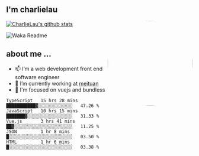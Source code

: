 
<h2>I'm charlielau</h2>
<img align='right' style="border-radius:50%" src="https://avatars1.githubusercontent.com/u/44078251?s=460&u=6b4f1c257663e44063b0b6a21c9c94f45bcfdcc7&v=4" width="230">

[![CharlieLau's github stats](https://github-readme-stats.vercel.app/api?username=charlielau)](https://github.com/charlielau/github-readme-stats)


![Waka Readme](https://github.com/CharlieLau/charlielau/workflows/Waka%20Readme/badge.svg)

## about me ...
- 📫 I’m a web development front end software engineer
- 🔭 I’m currently working at  <a href="https://www.meituan.com">meituan</a>
- 🔭 I'm focused on vuejs and bundless

<!-- <p align="center">
  <a href="https://github.com/charlielau" class="rich-diff-level-one">
    <img src="https://github-readme-stats.vercel.app/api?username=charlielau&title_color=333&text_color=777" alt="CharlieLau" >
  </a>
</p> -->

<!--START_SECTION:waka-->
```text
TypeScript   15 hrs 28 mins  ███████████▓░░░░░░░░░░░░░   47.26 % 
JavaScript   10 hrs 15 mins  ███████▓░░░░░░░░░░░░░░░░░   31.33 % 
Vue.js       3 hrs 41 mins   ██▓░░░░░░░░░░░░░░░░░░░░░░   11.25 % 
JSON         1 hr 8 mins     █░░░░░░░░░░░░░░░░░░░░░░░░   03.50 % 
HTML         1 hr 6 mins     █░░░░░░░░░░░░░░░░░░░░░░░░   03.38 % 
```
<!--END_SECTION:waka-->
